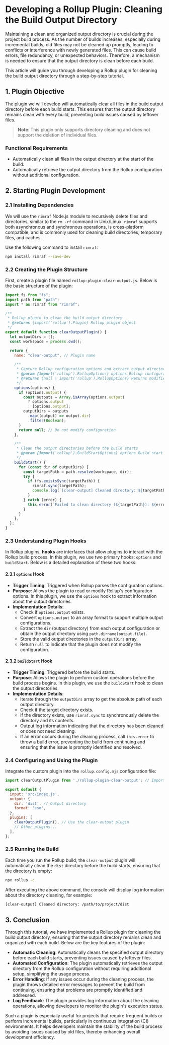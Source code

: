 # Developing a Rollup Plugin: Cleaning the Build Output Directory

Maintaining a clean and organized output directory is crucial during the project build process. As the number of builds increases, especially during incremental builds, old files may not be cleaned up promptly, leading to conflicts or interference with newly generated files. This can cause build errors, file redundancy, or unexpected behaviors. Therefore, a mechanism is needed to ensure that the output directory is clean before each build.

This article will guide you through developing a Rollup plugin for cleaning the build output directory through a step-by-step tutorial.

## 1. Plugin Objective

The plugin we will develop will automatically clear all files in the build output directory before each build starts. This ensures that the output directory remains clean with every build, preventing build issues caused by leftover files.

> **Note**: This plugin only supports directory cleaning and does not support the deletion of individual files.

### Functional Requirements

- Automatically clean all files in the output directory at the start of the build.
- Automatically retrieve the output directory from the Rollup configuration without additional configuration.

## 2. Starting Plugin Development

### 2.1 Installing Dependencies

We will use the `rimraf` Node.js module to recursively delete files and directories, similar to the `rm -rf` command in Unix/Linux. `rimraf` supports both asynchronous and synchronous operations, is cross-platform compatible, and is commonly used for cleaning build directories, temporary files, and caches.

Use the following command to install `rimraf`:

```bash
npm install rimraf --save-dev
```

### 2.2 Creating the Plugin Structure

First, create a plugin file named `rollup-plugin-clear-output.js`. Below is the basic structure of the plugin:

```javascript
import fs from "fs";
import path from "path";
import * as rimraf from "rimraf";

/**
 * Rollup plugin to clean the build output directory
 * @returns {import('rollup').Plugin} Rollup plugin object
 */
export default function clearOutputPlugin() {
  let outputDirs = [];
  const workspace = process.cwd();

  return {
    name: "clear-output", // Plugin name

    /**
     * Capture Rollup configuration options and extract output directories
     * @param {import('rollup').RollupOptions} options Rollup configuration options
     * @returns {null | import('rollup').RollupOptions} Returns modified configuration or null
     */
    options(options) {
      if (options.output) {
        const outputs = Array.isArray(options.output)
          ? options.output
          : [options.output];
        outputDirs = outputs
          .map((output) => output.dir)
          .filter(Boolean);
      }
      return null; // Do not modify configuration
    },

    /**
     * Clean the output directories before the build starts
     * @param {import('rollup').BuildStartOptions} options Build start options
     */
    buildStart() {
      for (const dir of outputDirs) {
        const targetPath = path.resolve(workspace, dir);
        try {
          if (fs.existsSync(targetPath)) {
            rimraf.sync(targetPath);
            console.log(`[clear-output] Cleaned directory: ${targetPath}`);
          }
        } catch (error) {
          this.error(`Failed to clean directory (${targetPath}): ${error.message}`);
        }
      }
    },
  };
}
```

### 2.3 Understanding Plugin Hooks

In Rollup plugins, **hooks** are interfaces that allow plugins to interact with the Rollup build process. In this plugin, we use two primary hooks: `options` and `buildStart`. Below is a detailed explanation of these two hooks:

#### 2.3.1 `options` Hook

- **Trigger Timing**: Triggered when Rollup parses the configuration options.
- **Purpose**: Allows the plugin to read or modify Rollup's configuration options. In this plugin, we use the `options` hook to extract information about the output directories.
- **Implementation Details**:
  - Check if `options.output` exists.
  - Convert `options.output` to an array format to support multiple output configurations.
  - Extract the `dir` (output directory) from each output configuration or obtain the output directory using `path.dirname(output.file)`.
  - Store the valid output directories in the `outputDirs` array.
  - Return `null` to indicate that the plugin does not modify the configuration.

#### 2.3.2 `buildStart` Hook

- **Trigger Timing**: Triggered before the build starts.
- **Purpose**: Allows the plugin to perform custom operations before the build process begins. In this plugin, we use the `buildStart` hook to clean the output directories.
- **Implementation Details**:
  - Iterate through the `outputDirs` array to get the absolute path of each output directory.
  - Check if the target directory exists.
  - If the directory exists, use `rimraf.sync` to synchronously delete the directory and its contents.
  - Output log information indicating that the directory has been cleaned or does not need cleaning.
  - If an error occurs during the cleaning process, call `this.error` to throw a build error, preventing the build from continuing and ensuring that the issue is promptly identified and resolved.

### 2.4 Configuring and Using the Plugin

Integrate the custom plugin into the `rollup.config.mjs` configuration file:

```javascript
import clearOutputPlugin from './rollup-plugin-clear-output'; // Import the custom plugin

export default {
  input: 'src/index.js',
  output: {
    dir: 'dist', // Output directory
    format: 'esm',
  },
  plugins: [
    clearOutputPlugin(), // Use the clear-output plugin
    // Other plugins...
  ],
};
```

### 2.5 Running the Build

Each time you run the Rollup build, the `clear-output` plugin will automatically clean the `dist` directory before the build starts, ensuring that the directory is empty:

```bash
npx rollup -c
```

After executing the above command, the console will display log information about the directory cleaning, for example:

```bash
[clear-output] Cleaned directory: /path/to/project/dist
```

## 3. Conclusion

Through this tutorial, we have implemented a Rollup plugin for cleaning the build output directory, ensuring that the output directory remains clean and organized with each build. Below are the key features of the plugin:

- **Automatic Cleaning**: Automatically cleans the specified output directory before each build starts, preventing issues caused by leftover files.
- **Automated Configuration**: The plugin automatically retrieves the output directory from the Rollup configuration without requiring additional setup, simplifying the usage process.
- **Error Handling**: If any issues occur during the cleaning process, the plugin throws detailed error messages to prevent the build from continuing, ensuring that problems are promptly identified and addressed.
- **Log Feedback**: The plugin provides log information about the cleaning operations, allowing developers to monitor the plugin's execution status.

Such a plugin is especially useful for projects that require frequent builds or perform incremental builds, particularly in continuous integration (CI) environments. It helps developers maintain the stability of the build process by avoiding issues caused by old files, thereby enhancing overall development efficiency.
